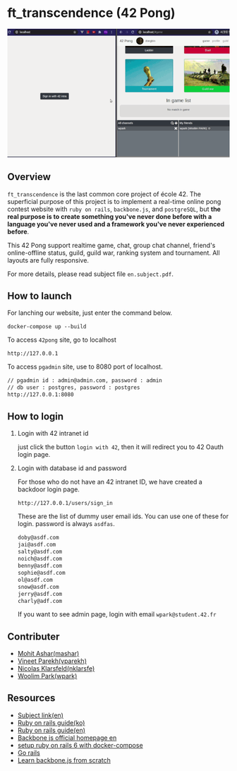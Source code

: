 # ft_transcendence (42 Pong)

<img src="./presentation.gif" alt="presentation 42Pong"/>

## Overview
`ft_transcendence` is the last common core project of école 42. The superficial purpose of this project is to implement a real-time online pong contest website with `ruby on rails`, `backbone.js`, and `postgreSQL`, but <b>the real purpose is to create something you've never done before with a language you've never used and a framework you've never experienced before</b>.

This 42 Pong support realtime game, chat, group chat channel, friend's online-offline status, guild, guild war, ranking system and tournament. All layouts are fully responsive.

For more details, please read subject file `en.subject.pdf`.

## How to launch
For lanching our website, just enter the command below.
```
docker-compose up --build
```

To access `42pong` site, go to localhost 
```
http://127.0.0.1
```

To access `pgadmin` site, use to 8080 port of localhost.
```
// pgadmin id : admin@admin.com, password : admin
// db user : postgres, password : postgres
http://127.0.0.1:8080 
```

## How to login
1. Login with 42 intranet id

	just click the button `login with 42`, then it will redirect you to 42 Oauth login page.

2. Login with database id and password

	For those who do not have an 42 intranet ID, we have created a backdoor login page.
	```
	http://127.0.0.1/users/sign_in
	```

	These are the list of dummy user email ids. You can use one of these for login.
	password is always `asdfas`.
	```
	doby@asdf.com
	jai@asdf.com
	salty@asdf.com
	noich@asdf.com
	benny@asdf.com
	sophie@asdf.com
	ol@asdf.com
	snow@asdf.com
	jerry@asdf.com
	charly@adf.com
	```

	If you want to see admin page, login with email `wpark@student.42.fr`

## Contributer
* <a href="https://github.com/mohit-ashar">Mohit Ashar(mashar)</a>
* <a href="https://github.com/pvineet44">Vineet Parekh(vparekh)</a> 
* <a href="https://github.com/nicokla">Nicolas Klarsfeld(nklarsfe)</a>
* <a href="https://github.com/woolimi">Woolim Park(wpark)</a>

## Resources
* [Subject link(en)](https://cdn.intra.42.fr/pdf/pdf/10740/en.subject.pdf)
* [Ruby on rails guide(ko)](https://rubykr.github.io/rails_guides/getting_started.html)
* [Ruby on rails guide(en)](https://guides.rubyonrails.org/getting_started.html)
* [Backbone js official homepage en](https://backbonejs.org/)
* [setup ruby on rails 6 with docker-compose](https://yizeng.me/2019/11/09/setup-a-ruby-on-rails-6-api-project-with-docker-compose/)
* [Go rails](https://gorails.com/episodes)
* [Learn backbone.js from scratch](https://www.youtube.com/watch?v=HOAU-nfy5Sc)
